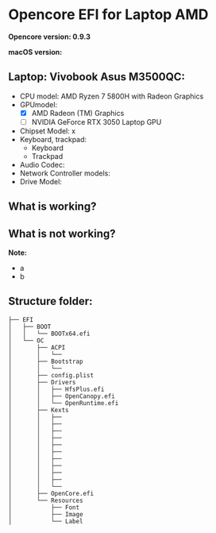 # Opencore EFI for Laptop AMD

**Opencore version: 0.9.3**

**macOS version:**

## Laptop: Vivobook Asus M3500QC:
- CPU model: AMD Ryzen 7 5800H with Radeon Graphics
- GPUmodel:
    + [x] AMD Radeon (TM) Graphics
    + [ ] NVIDIA GeForce RTX 3050 Laptop GPU
- Chipset Model: x
- Keyboard, trackpad:
  - Keyboard
  - Trackpad
- Audio Codec:
- Network Controller models:
- Drive Model:

## What is working?

## What is not working?

**Note:**
- a
- b

## Structure folder:

```
├── EFI
│   ├── BOOT
│   │   └── BOOTx64.efi
│   └── OC
│       ├── ACPI
│       │   └── 
│       ├── Bootstrap
│       │   └── 
│       ├── config.plist
│       ├── Drivers
│       │   ├── HfsPlus.efi
│       │   ├── OpenCanopy.efi
│       │   └── OpenRuntime.efi
│       ├── Kexts
│       │   ├── 
│       │   ├── 
│       │   ├── 
│       │   ├── 
│       │   ├── 
│       │   ├── 
│       │   ├── 
│       │   ├── 
│       │   ├── 
│       │   ├── 
│       │   └── 
│       ├── OpenCore.efi
│       └── Resources
│           ├── Font
│           ├── Image
│           └── Label

```